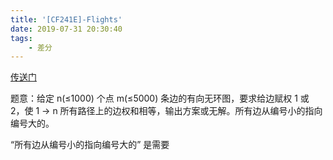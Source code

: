 ```yaml
---
title: '[CF241E]-Flights'
date: 2019-07-31 20:30:40
tags:
    - 差分
---
```


[传送门](http://codeforces.com/problemset/problem/241/E)

题意：给定 n(≤1000) 个点 m(≤5000) 条边的有向无环图，要求给边赋权 1 或 2，使 1 -> n 所有路径上的边权和相等，输出方案或无解。所有边从编号小的指向编号大的。

“所有边从编号小的指向编号大的” 是需要